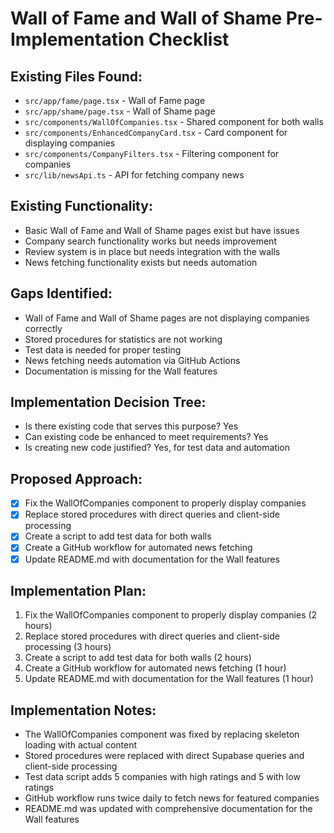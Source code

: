 # Wall of Fame and Wall of Shame Pre-Implementation Checklist

## Existing Files Found:
- `src/app/fame/page.tsx` - Wall of Fame page
- `src/app/shame/page.tsx` - Wall of Shame page
- `src/components/WallOfCompanies.tsx` - Shared component for both walls
- `src/components/EnhancedCompanyCard.tsx` - Card component for displaying companies
- `src/components/CompanyFilters.tsx` - Filtering component for companies
- `src/lib/newsApi.ts` - API for fetching company news


## Existing Functionality:
- Basic Wall of Fame and Wall of Shame pages exist but have issues
- Company search functionality works but needs improvement
- Review system is in place but needs integration with the walls
- News fetching functionality exists but needs automation

## Gaps Identified:
- Wall of Fame and Wall of Shame pages are not displaying companies correctly
- Stored procedures for statistics are not working
- Test data is needed for proper testing
- News fetching needs automation via GitHub Actions
- Documentation is missing for the Wall features

## Implementation Decision Tree:
- Is there existing code that serves this purpose? Yes
- Can existing code be enhanced to meet requirements? Yes
- Is creating new code justified? Yes, for test data and automation

## Proposed Approach:
- [x] Fix the WallOfCompanies component to properly display companies
- [x] Replace stored procedures with direct queries and client-side processing
- [x] Create a script to add test data for both walls
- [x] Create a GitHub workflow for automated news fetching
- [x] Update README.md with documentation for the Wall features

## Implementation Plan:
1. Fix the WallOfCompanies component to properly display companies (2 hours)
2. Replace stored procedures with direct queries and client-side processing (3 hours)
3. Create a script to add test data for both walls (2 hours)
4. Create a GitHub workflow for automated news fetching (1 hour)
5. Update README.md with documentation for the Wall features (1 hour)

## Implementation Notes:
- The WallOfCompanies component was fixed by replacing skeleton loading with actual content
- Stored procedures were replaced with direct Supabase queries and client-side processing
- Test data script adds 5 companies with high ratings and 5 with low ratings
- GitHub workflow runs twice daily to fetch news for featured companies
- README.md was updated with comprehensive documentation for the Wall features 